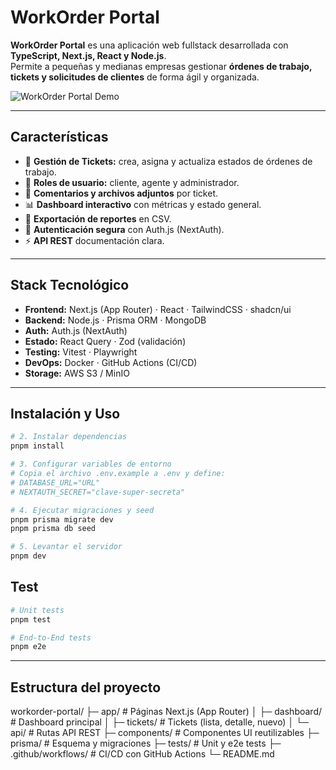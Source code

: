 #  WorkOrder Portal

**WorkOrder Portal** es una aplicación web fullstack desarrollada con **TypeScript, Next.js, React y Node.js**.  
Permite a pequeñas y medianas empresas gestionar **órdenes de trabajo, tickets y solicitudes de clientes** de forma ágil y organizada.

![WorkOrder Portal Demo](https://via.placeholder.com/1000x400.png?text=WorkOrder+Portal+Demo)

---

##  Características

- 📌 **Gestión de Tickets:** crea, asigna y actualiza estados de órdenes de trabajo.  
- 👥 **Roles de usuario:** cliente, agente y administrador.  
- 💬 **Comentarios y archivos adjuntos** por ticket.  
- 📊 **Dashboard interactivo** con métricas y estado general.  
- 📂 **Exportación de reportes** en CSV.  
- 🔑 **Autenticación segura** con Auth.js (NextAuth).  
- ⚡ **API REST** documentación clara.  

---

## Stack Tecnológico

- **Frontend:** Next.js (App Router) · React · TailwindCSS · shadcn/ui  
- **Backend:** Node.js · Prisma ORM · MongoDB  
- **Auth:** Auth.js (NextAuth)  
- **Estado:** React Query · Zod (validación)  
- **Testing:** Vitest · Playwright  
- **DevOps:** Docker · GitHub Actions (CI/CD)  
- **Storage:** AWS S3 / MinIO  

---

##  Instalación y Uso

```bash
# 2. Instalar dependencias
pnpm install

# 3. Configurar variables de entorno
# Copia el archivo .env.example a .env y define:
# DATABASE_URL="URL"
# NEXTAUTH_SECRET="clave-super-secreta"

# 4. Ejecutar migraciones y seed
pnpm prisma migrate dev
pnpm prisma db seed

# 5. Levantar el servidor
pnpm dev

```

## Test

```Bash
# Unit tests
pnpm test

# End-to-End tests
pnpm e2e
```

---

## Estructura del proyecto

workorder-portal/
├─ app/                # Páginas Next.js (App Router)
│  ├─ dashboard/       # Dashboard principal
│  ├─ tickets/         # Tickets (lista, detalle, nuevo)
│  └─ api/             # Rutas API REST
├─ components/         # Componentes UI reutilizables
├─ prisma/             # Esquema y migraciones
├─ tests/              # Unit y e2e tests
├─ .github/workflows/  # CI/CD con GitHub Actions
└─ README.md








